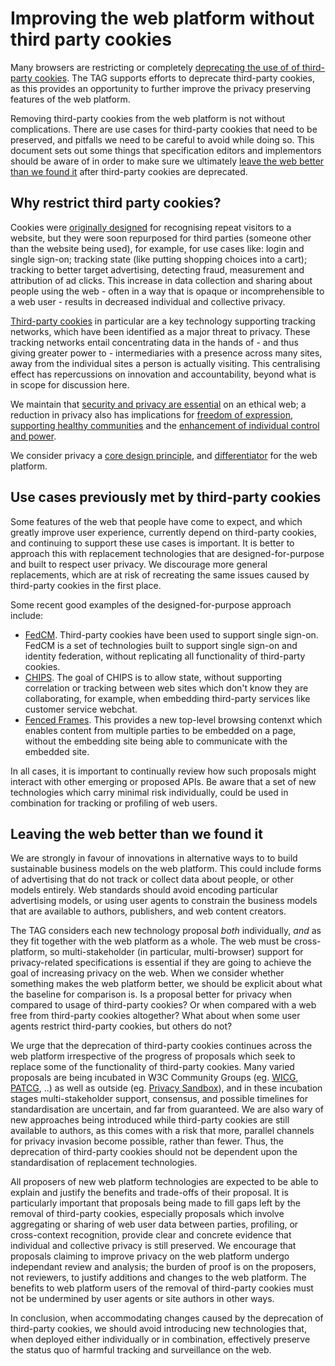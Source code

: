# Improving the web platform without third party cookies

Many browsers are restricting or completely [deprecating the use of of third-party cookies](https://webkit.org/blog/10218/full-third-party-cookie-blocking-and-more/). The TAG supports efforts to deprecate third-party cookies, as this provides an opportunity to further improve the privacy preserving features of the web platform.

Removing third-party cookies from the web platform is not without complications. There are use cases for third-party cookies that need to be preserved, and pitfalls we need to be careful to avoid while doing so. This document sets out some things that specification editors and implementors should be aware of in order to make sure we ultimately [leave the web better than we found it](https://www.w3.org/TR/design-principles/#leave-the-web-better) after third-party cookies are deprecated.

## Why restrict third party cookies?

Cookies were [originally designed](https://www.rfc-editor.org/rfc/rfc2109.html) for recognising repeat visitors to a website, but they were soon repurposed for third parties (someone other than the website being used), for example, for use cases like: login and single sign-on; tracking state (like putting shopping choices into a cart); tracking to better target advertising, detecting fraud, measurement and attribution of ad clicks. This increase in data collection and sharing about people using the web - often in a way that is opaque or incomprehensible to a web user - results in decreased individual and collective privacy.

[Third-party cookies](https://datatracker.ietf.org/doc/html/draft-ietf-httpbis-rfc6265bis-11#name-third-party-cookies) in particular are a key technology supporting tracking networks, which have been identified as a major threat to privacy. These tracking networks entail concentrating data in the hands of - and thus giving greater power to - intermediaries with a presence across many sites, away from the individual sites a person is actually visiting. This centralising effect has repercussions on innovation and accountability, beyond what is in scope for discussion here.

We maintain that [security and privacy are essential](https://w3ctag.github.io/ethical-web-principles/#privacy) on an ethical web; a reduction in privacy also has implications for [freedom of expression](https://w3ctag.github.io/ethical-web-principles/#expression), [supporting healthy communities](https://w3ctag.github.io/ethical-web-principles/#community) and the [enhancement of individual control and power](https://w3ctag.github.io/ethical-web-principles/#control). 

We consider privacy a [core design principle](https://www.w3.org/2001/tag/doc/unsanctioned-tracking/), and [differentiator](https://www.w3.org/2001/tag/doc/private-browsing-modes/) for the web platform.

## Use cases previously met by third-party cookies

Some features of the web that people have come to expect, and which greatly improve user experience, currently depend on third-party cookies, and continuing to support these use cases is important. It is better to approach this with replacement technologies that are designed-for-purpose and built to respect user privacy. We discourage more general replacements, which are at risk of recreating the same issues caused by third-party cookies in the first place.

Some recent good examples of the designed-for-purpose approach include:

* [FedCM](https://github.com/w3ctag/design-reviews/issues/718). Third-party cookies have been used to support single sign-on. FedCM is a set of technologies built to support single sign-on and identity federation, without replicating all functionality of third-party cookies.
* [CHIPS](https://github.com/w3ctag/design-reviews/issues/654). The goal of CHIPS is to allow state, without supporting correlation or tracking between web sites which don't know they are collaborating, for example, when embedding third-party services like customer service webchat.
* [Fenced Frames](https://github.com/w3ctag/design-reviews/issues/735). This provides a new top-level browsing contenxt which enables content from multiple parties to be embedded on a page, without the embedding site being able to communicate with the embedded site. 

In all cases, it is important to continually review how such proposals might interact with other emerging or proposed APIs. Be aware that a set of new technologies which carry minimal risk individually, could be used in combination for tracking or profiling of web users.

## Leaving the web better than we found it

We are strongly in favour of innovations in alternative ways to to build sustainable business models on the web platform. This could include forms of advertising that do not track or collect data about people, or other models entirely. Web standards should avoid encoding particular advertising models, or using user agents to constrain the business models that are available to authors, publishers, and web content creators.

The TAG considers each new technology proposal *both* individually, *and* as they fit together with the web platform as a whole. The web must be cross-platform, so multi-stakeholder (in particular, multi-browser) support for privacy-related specifications is essential if they are going to achieve the goal of increasing privacy on the web. When we consider whether something makes the web platform better, we should be explicit about what the baseline for comparison is. Is a proposal better for privacy when compared to usage of third-party cookies? Or when compared with a web free from third-party cookies altogether? What about when some user agents restrict third-party cookies, but others do not?

We urge that the deprecation of third-party cookies continues across the web platform irrespective of the progress of proposals which seek to replace some of the functionality of third-party cookies.
Many varied proposals are being incubated in W3C Community Groups (eg. [WICG](https://wicg.io/), [PATCG](https://patcg.github.io/), ..) as well as outside (eg. [Privacy Sandbox](https://www.privacysandbox.com/)), and in these incubation stages multi-stakeholder support, consensus, and possible timelines for standardisation are uncertain, and far from guaranteed. 
We are also wary of new approaches being introduced while third-party cookies are still available to authors, as this comes with a risk that more, parallel channels for privacy invasion become possible, rather than fewer. 
Thus, the deprecation of third-party cookies should not be dependent upon the standardisation of replacement technologies.

All proposers of new web platform technologies are expected to be able to explain and justify the benefits and trade-offs of their proposal. It is particularly important that proposals being made to fill gaps left by the removal of third-party cookies, especially proposals which involve aggregating or sharing of web user data between parties, profiling, or cross-context recognition, provide clear and concrete evidence that individual and collective privacy is still preserved. We encourage that proposals claiming to improve privacy on the web platform undergo independant review and analysis; the burden of proof is on the proposers, not reviewers, to justify additions and changes to the web platform. The benefits to web platform users of the removal of third-party cookies must not be undermined by user agents or site authors in other ways.

In conclusion, when accommodating changes caused by the deprecation of third-party cookies, we should avoid introducing new technologies that, when deployed either individually or in combination, effectively preserve the status quo of harmful tracking and surveillance on the web.
